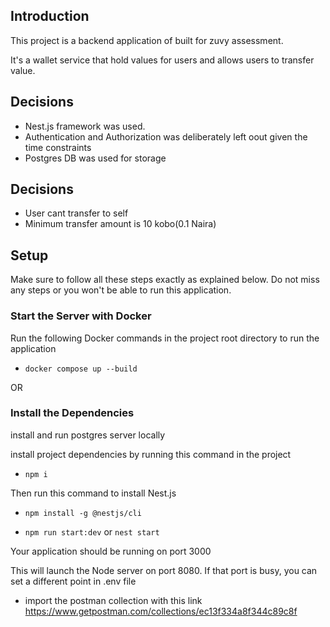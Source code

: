 ## Introduction

This project is a backend application of built for zuvy assessment.

It's a wallet service that hold values for users and allows users to transfer value.

## Decisions

- Nest.js framework was used.
- Authentication and Authorization was deliberately left oout given the time constraints
- Postgres DB was used for storage

## Decisions

- User cant transfer to self
- Minimum transfer amount is 10 kobo(0.1 Naira)

## Setup

Make sure to follow all these steps exactly as explained below. Do not miss any steps or you won't be able to run this application.

### Start the Server with Docker
Run the following Docker commands in the project root directory to run the application

- `docker compose up --build`

OR

### Install the Dependencies
install and run postgres server locally

install project dependencies by running this command in the project 
- `npm i`

Then run this command to install Nest.js
- `npm install -g @nestjs/cli`

- `npm run start:dev` or `nest start`
 
 Your application should be running on port 3000 

 
This will launch the Node server on port 8080. If that port is busy, you can set a different point in .env file

- import the postman collection with this link
  https://www.getpostman.com/collections/ec13f334a8f344c89c8f

